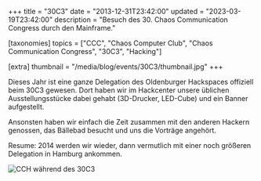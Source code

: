 +++
title = "30C3"
date = "2013-12-31T23:42:00"
updated = "2023-03-19T23:42:00"
description = "Besuch des 30. Chaos Communication Congress durch den Mainframe."

[taxonomies]
topics = ["CCC", "Chaos Computer Club", "Chaos Communication Congress", "30C3", "Hacking"]

[extra]
thumbnail = "/media/blog/events/30C3/thumbnail.jpg"
+++

Dieses Jahr ist eine ganze Delegation des Oldenburger Hackspaces offiziell beim 30C3 gewesen. Dort haben wir im Hackcenter unsere üblichen Ausstellungsstücke dabei gehabt (3D-Drucker, LED-Cube) und ein Banner aufgestellt.

Ansonsten haben wir einfach die Zeit zusammen mit den anderen Hackern genossen, das Bällebad besucht und uns die Vorträge angehört.

Resume: 2014 werden wir wieder, dann vermutlich mit einer noch größeren Delegation in Hamburg ankommen.

![CCH während des 30C3](/media/blog/events/30C3/building.jpg)
